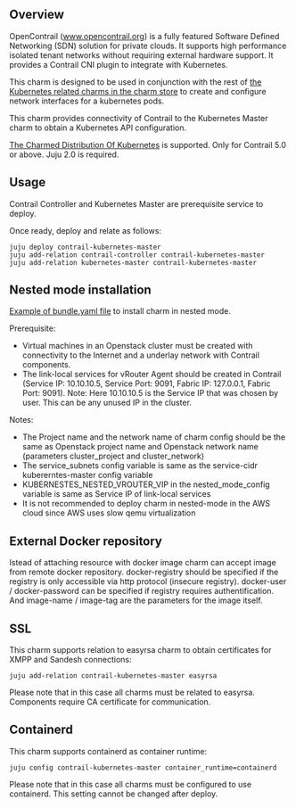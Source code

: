 Overview
--------

OpenContrail (www.opencontrail.org) is a fully featured Software Defined
Networking (SDN) solution for private clouds. It supports high performance
isolated tenant networks without requiring external hardware support. It
provides a Contrail CNI plugin to integrate with Kubernetes.

This charm is designed to be used in conjunction with the rest of
[the Kubernetes related charms in the charm store](https://jaas.ai/canonical-kubernetes)
to create and configure network interfaces for a kubernetes pods.

This charm provides connectivity of Contrail to the Kubernetes Master charm to obtain a Kubernetes API configuration.

[The Charmed Distribution Of Kubernetes](https://jaas.ai/canonical-kubernetes) is supported.
Only for Contrail 5.0 or above.
Juju 2.0 is required.

Usage
-----

Contrail Controller and Kubernetes Master are prerequisite service to deploy.

Once ready, deploy and relate as follows:

    juju deploy contrail-kubernetes-master
    juju add-relation contrail-controller contrail-kubernetes-master
    juju add-relation kubernetes-master contrail-kubernetes-master

Nested mode installation
------------------------

[Example of bundle.yaml file](../examples/contrail-bundle-k8s-nested-mode.yaml) to install charm in nested mode.

Prerequisite:

- Virtual machines in an Openstack cluster must be created with connectivity to the Internet and a underlay network with Contrail components.
- The link-local services for vRouter Agent should be created in Contrail (Service IP: 10.10.10.5, Service Port: 9091, Fabric IP: 127.0.0.1, Fabric Port: 9091). Note: Here 10.10.10.5 is the Service IP that was chosen by user. This can be any unused IP in the cluster.

Notes:

- The Project name and the network name of charm config should be the same as Openstack project name and Openstack network name (parameters cluster_project and cluster_network)
- The service_subnets config variable is same as the service-cidr kubererntes-master config variable
- KUBERNESTES_NESTED_VROUTER_VIP in the nested_mode_config variable is same as Service IP of link-local services
- It is not recommended to deploy charm in nested-mode in the AWS cloud since AWS uses slow qemu virtualization

External Docker repository
--------------------------

Istead of attaching resource with docker image charm can accept image from remote docker repository.
docker-registry should be specified if the registry is only accessible via http protocol (insecure registry).
docker-user / docker-password can be specified if registry requires authentification.
And image-name / image-tag are the parameters for the image itself.

SSL
---

This charm supports relation to easyrsa charm to obtain certificates for XMPP and Sandesh connections:

    juju add-relation contrail-kubernetes-master easyrsa

Please note that in this case all charms must be related to easyrsa. Components require CA certificate for communication.

Containerd
----------

This charm supports containerd as container runtime:

    juju config contrail-kubernetes-master container_runtime=containerd

Please note that in this case all charms must be configured to use containerd.
This setting cannot be changed after deploy.
